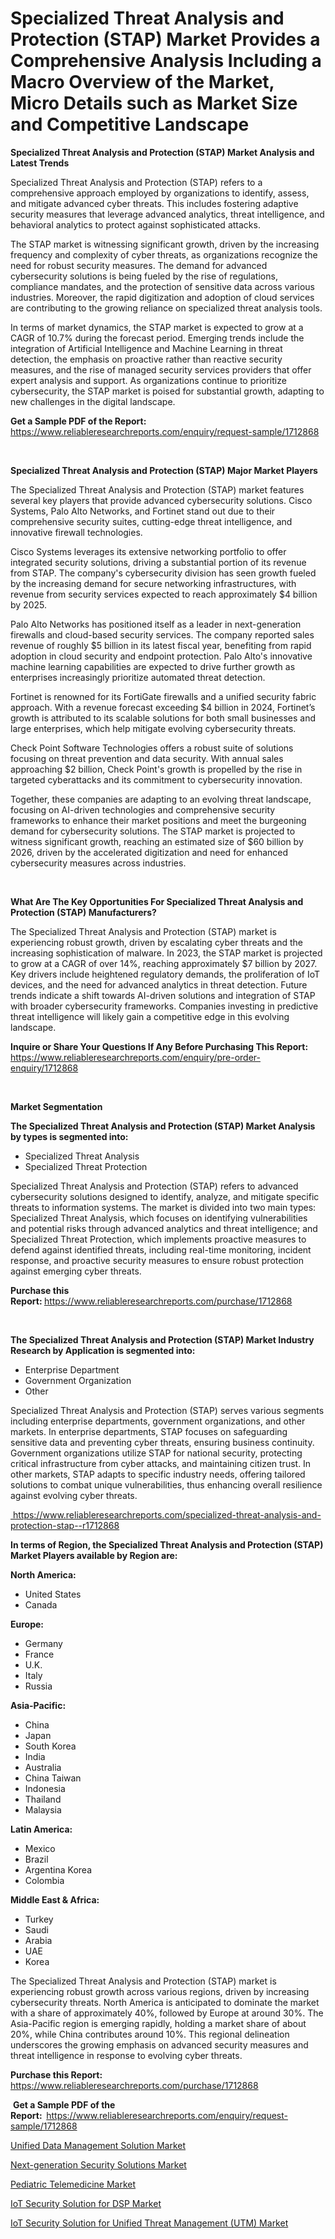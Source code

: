 <p><h1>Specialized Threat Analysis and Protection (STAP) Market Provides a Comprehensive Analysis Including a Macro Overview of the Market, Micro Details such as Market Size and Competitive Landscape</h1></p><p><strong>Specialized Threat Analysis and Protection (STAP) Market Analysis and Latest Trends</strong></p>
<p><p>Specialized Threat Analysis and Protection (STAP) refers to a comprehensive approach employed by organizations to identify, assess, and mitigate advanced cyber threats. This includes fostering adaptive security measures that leverage advanced analytics, threat intelligence, and behavioral analytics to protect against sophisticated attacks.</p><p>The STAP market is witnessing significant growth, driven by the increasing frequency and complexity of cyber threats, as organizations recognize the need for robust security measures. The demand for advanced cybersecurity solutions is being fueled by the rise of regulations, compliance mandates, and the protection of sensitive data across various industries. Moreover, the rapid digitization and adoption of cloud services are contributing to the growing reliance on specialized threat analysis tools.</p><p>In terms of market dynamics, the STAP market is expected to grow at a CAGR of 10.7% during the forecast period. Emerging trends include the integration of Artificial Intelligence and Machine Learning in threat detection, the emphasis on proactive rather than reactive security measures, and the rise of managed security services providers that offer expert analysis and support. As organizations continue to prioritize cybersecurity, the STAP market is poised for substantial growth, adapting to new challenges in the digital landscape.</p></p>
<p><strong>Get a Sample PDF of the Report:&nbsp;</strong> <a href="https://www.reliableresearchreports.com/enquiry/request-sample/1712868?utm_campaign=9&utm_medium=2&utm_source=Github&utm_content=ia&utm_term=11012025&utm_id=specialized-threat-analysis-and-protection-stap">https://www.reliableresearchreports.com/enquiry/request-sample/1712868</a></p>
<p>&nbsp;</p>
<p><strong>Specialized Threat Analysis and Protection (STAP) Major Market Players</strong></p>
<p><p>The Specialized Threat Analysis and Protection (STAP) market features several key players that provide advanced cybersecurity solutions. Cisco Systems, Palo Alto Networks, and Fortinet stand out due to their comprehensive security suites, cutting-edge threat intelligence, and innovative firewall technologies. </p><p>Cisco Systems leverages its extensive networking portfolio to offer integrated security solutions, driving a substantial portion of its revenue from STAP. The company's cybersecurity division has seen growth fueled by the increasing demand for secure networking infrastructures, with revenue from security services expected to reach approximately $4 billion by 2025.</p><p>Palo Alto Networks has positioned itself as a leader in next-generation firewalls and cloud-based security services. The company reported sales revenue of roughly $5 billion in its latest fiscal year, benefiting from rapid adoption in cloud security and endpoint protection. Palo Alto's innovative machine learning capabilities are expected to drive further growth as enterprises increasingly prioritize automated threat detection.</p><p>Fortinet is renowned for its FortiGate firewalls and a unified security fabric approach. With a revenue forecast exceeding $4 billion in 2024, Fortinet’s growth is attributed to its scalable solutions for both small businesses and large enterprises, which help mitigate evolving cybersecurity threats.</p><p>Check Point Software Technologies offers a robust suite of solutions focusing on threat prevention and data security. With annual sales approaching $2 billion, Check Point's growth is propelled by the rise in targeted cyberattacks and its commitment to cybersecurity innovation.</p><p>Together, these companies are adapting to an evolving threat landscape, focusing on AI-driven technologies and comprehensive security frameworks to enhance their market positions and meet the burgeoning demand for cybersecurity solutions. The STAP market is projected to witness significant growth, reaching an estimated size of $60 billion by 2026, driven by the accelerated digitization and need for enhanced cybersecurity measures across industries.</p></p>
<p>&nbsp;</p>
<p><strong>What Are The Key Opportunities For Specialized Threat Analysis and Protection (STAP) Manufacturers?</strong></p>
<p><p>The Specialized Threat Analysis and Protection (STAP) market is experiencing robust growth, driven by escalating cyber threats and the increasing sophistication of malware. In 2023, the STAP market is projected to grow at a CAGR of over 14%, reaching approximately $7 billion by 2027. Key drivers include heightened regulatory demands, the proliferation of IoT devices, and the need for advanced analytics in threat detection. Future trends indicate a shift towards AI-driven solutions and integration of STAP with broader cybersecurity frameworks. Companies investing in predictive threat intelligence will likely gain a competitive edge in this evolving landscape.</p></p>
<p><strong>Inquire or Share Your Questions If Any Before Purchasing This Report:</strong> <a href="https://www.reliableresearchreports.com/enquiry/pre-order-enquiry/1712868?utm_campaign=9&utm_medium=2&utm_source=Github&utm_content=ia&utm_term=11012025&utm_id=specialized-threat-analysis-and-protection-stap">https://www.reliableresearchreports.com/enquiry/pre-order-enquiry/1712868</a></p>
<p>&nbsp;</p>
<p><strong>Market Segmentation</strong></p>
<p><strong>The Specialized Threat Analysis and Protection (STAP) Market Analysis by types is segmented into:</strong></p>
<p><ul><li>Specialized Threat Analysis</li><li>Specialized Threat Protection</li></ul></p>
<p><p>Specialized Threat Analysis and Protection (STAP) refers to advanced cybersecurity solutions designed to identify, analyze, and mitigate specific threats to information systems. The market is divided into two main types: Specialized Threat Analysis, which focuses on identifying vulnerabilities and potential risks through advanced analytics and threat intelligence; and Specialized Threat Protection, which implements proactive measures to defend against identified threats, including real-time monitoring, incident response, and proactive security measures to ensure robust protection against emerging cyber threats.</p></p>
<p><strong>Purchase this Report:&nbsp;</strong><a href="https://www.reliableresearchreports.com/purchase/1712868?utm_campaign=9&utm_medium=2&utm_source=Github&utm_content=ia&utm_term=11012025&utm_id=specialized-threat-analysis-and-protection-stap">https://www.reliableresearchreports.com/purchase/1712868</a></p>
<p>&nbsp;</p>
<p><strong>The Specialized Threat Analysis and Protection (STAP) Market Industry Research by Application is segmented into:</strong></p>
<p><ul><li>Enterprise Department</li><li>Government Organization</li><li>Other</li></ul></p>
<p><p>Specialized Threat Analysis and Protection (STAP) serves various segments including enterprise departments, government organizations, and other markets. In enterprise departments, STAP focuses on safeguarding sensitive data and preventing cyber threats, ensuring business continuity. Government organizations utilize STAP for national security, protecting critical infrastructure from cyber attacks, and maintaining citizen trust. In other markets, STAP adapts to specific industry needs, offering tailored solutions to combat unique vulnerabilities, thus enhancing overall resilience against evolving cyber threats.</p></p>
<p><a href="https://www.reliableresearchreports.com/specialized-threat-analysis-and-protection-stap--r1712868?utm_campaign=9&utm_medium=2&utm_source=Github&utm_content=ia&utm_term=11012025&utm_id=specialized-threat-analysis-and-protection-stap">&nbsp;https://www.reliableresearchreports.com/specialized-threat-analysis-and-protection-stap--r1712868</a></p>
<p><strong>In terms of Region, the Specialized Threat Analysis and Protection (STAP) Market Players available by Region are:</strong></p>
<p>
    <p> <strong> North America: </strong>
        <ul>
            <li>United States</li>
            <li>Canada</li>
        </ul>
        </p> 
    <p> <strong> Europe: </strong>
        <ul>
            <li>Germany</li>
            <li>France</li>
            <li>U.K.</li>
            <li>Italy</li>
            <li>Russia</li>
        </ul>
        </p> 
    <p> <strong> Asia-Pacific: </strong>
        <ul>
            <li>China</li>
            <li>Japan</li>
            <li>South Korea</li>
            <li>India</li>
            <li>Australia</li>
            <li>China Taiwan</li>
            <li>Indonesia</li>
            <li>Thailand</li>
            <li>Malaysia</li>
        </ul>
        </p> 
    <p> <strong> Latin America: </strong>
        <ul>
            <li>Mexico</li>
            <li>Brazil</li>
            <li>Argentina Korea</li>
            <li>Colombia</li>
        </ul>
        </p> 
    <p> <strong> Middle East & Africa: </strong>
        <ul>
            <li>Turkey</li>
            <li>Saudi</li>
            <li>Arabia</li>
            <li>UAE</li>
            <li>Korea</li>
        </ul>
    </p>
    </p>
<p><p>The Specialized Threat Analysis and Protection (STAP) market is experiencing robust growth across various regions, driven by increasing cybersecurity threats. North America is anticipated to dominate the market with a share of approximately 40%, followed by Europe at around 30%. The Asia-Pacific region is emerging rapidly, holding a market share of about 20%, while China contributes around 10%. This regional delineation underscores the growing emphasis on advanced security measures and threat intelligence in response to evolving cyber threats.</p></p>
<p><strong>Purchase this Report: </strong><a href="https://www.reliableresearchreports.com/purchase/1712868?utm_campaign=9&utm_medium=2&utm_source=Github&utm_content=ia&utm_term=11012025&utm_id=specialized-threat-analysis-and-protection-stap">https://www.reliableresearchreports.com/purchase/1712868</a></p>
<p>&nbsp;<strong>Get a Sample PDF of the Report:&nbsp;&nbsp;</strong><a href="https://www.reliableresearchreports.com/enquiry/request-sample/1712868?utm_campaign=9&utm_medium=2&utm_source=Github&utm_content=ia&utm_term=11012025&utm_id=specialized-threat-analysis-and-protection-stap">https://www.reliableresearchreports.com/enquiry/request-sample/1712868</a></p>
<p><strong></strong></p>
<p><p><a href="https://github.com/wileonie19657/Market-Research-Report-List-1/blob/main/unified-data-management-solution-market.md?utm_campaign=9&utm_medium=2&utm_source=Github&utm_content=ia&utm_term=11012025&utm_id=specialized-threat-analysis-and-protection-stap">Unified Data Management Solution Market</a></p><p><a href="https://github.com/bornergabrielle89/Market-Research-Report-List-1/blob/main/next-generation-security-solutions-market.md?utm_campaign=9&utm_medium=2&utm_source=Github&utm_content=ia&utm_term=11012025&utm_id=specialized-threat-analysis-and-protection-stap">Next-generation Security Solutions Market</a></p><p><a href="https://github.com/toldenargelia86/Market-Research-Report-List-1/blob/main/pediatric-telemedicine-market.md?utm_campaign=9&utm_medium=2&utm_source=Github&utm_content=ia&utm_term=11012025&utm_id=specialized-threat-analysis-and-protection-stap">Pediatric Telemedicine Market</a></p><p><a href="https://github.com/mcfred89/Market-Research-Report-List-1/blob/main/iot-security-solution-for-dsp-market.md?utm_campaign=9&utm_medium=2&utm_source=Github&utm_content=ia&utm_term=11012025&utm_id=specialized-threat-analysis-and-protection-stap">IoT Security Solution for DSP Market</a></p><p><a href="https://github.com/comasnickie/Market-Research-Report-List-1/blob/main/iot-security-solution-for-unified-threat-management-utm-market.md?utm_campaign=9&utm_medium=2&utm_source=Github&utm_content=ia&utm_term=11012025&utm_id=specialized-threat-analysis-and-protection-stap">IoT Security Solution for Unified Threat Management (UTM) Market</a></p></p>
